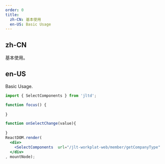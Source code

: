```yaml
---
order: 0
title:
  zh-CN: 基本使用
  en-US: Basic Usage
---
```


## zh-CN

基本使用。

## en-US

Basic Usage.

````jsx
import { SelectComponents } from 'jltd';

function focus() {
 
}

function onSelectChange(value){
 
}
ReactDOM.render(
  <div>
    <SelectComponents  url="/jlt-workplat-web/member/getCompanyType"   codeType="COMPANY_TYPE" onFocus={focus}/>
  </div>
, mountNode);
````
